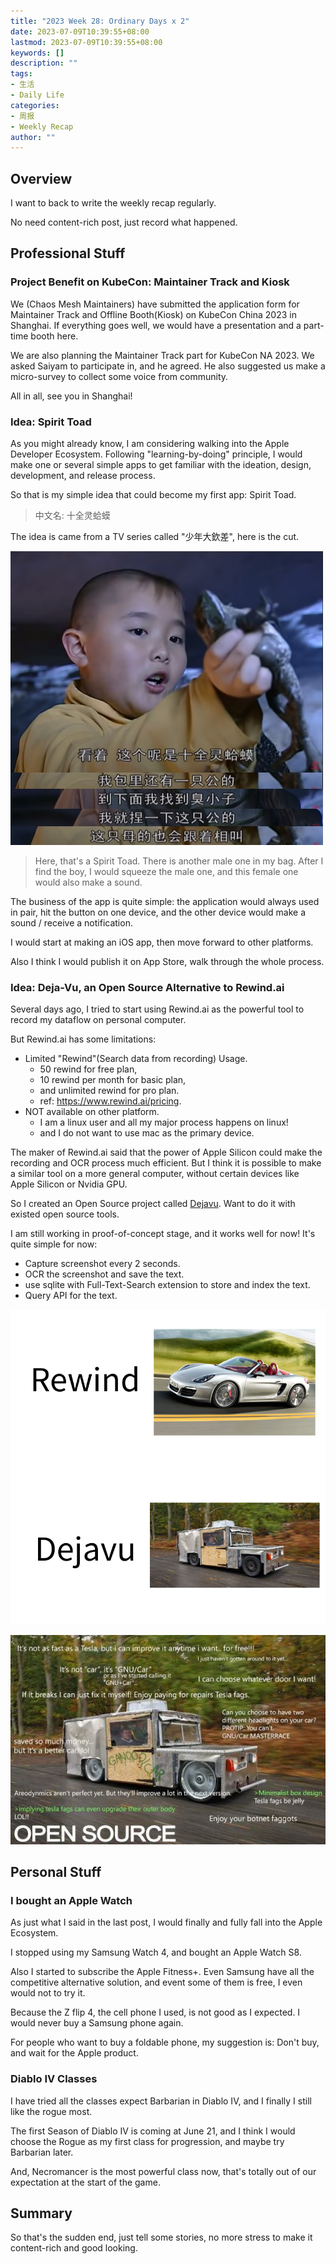 ```yaml
---
title: "2023 Week 28: Ordinary Days x 2"
date: 2023-07-09T10:39:55+08:00
lastmod: 2023-07-09T10:39:55+08:00
keywords: []
description: ""
tags:
- 生活
- Daily Life
categories:
- 周报
- Weekly Recap
author: ""
---
```



## Overview

I want to back to write the weekly recap regularly.

No need content-rich post, just record what happened.

## Professional Stuff

### Project Benefit on KubeCon: Maintainer Track and Kiosk

We (Chaos Mesh Maintainers) have submitted the application form for Maintainer Track and Offline Booth(Kiosk) on KubeCon China 2023 in Shanghai. If everything goes well, we would have a presentation and a part-time booth here.

We are also planning the Maintainer Track part for KubeCon NA 2023. We asked Saiyam to participate in, and he agreed. He also suggested us make a micro-survey to collect some voice from community.

All in all, see you in Shanghai!

### Idea: Spirit Toad

As you might already know, I am considering walking into the Apple Developer Ecosystem. Following "learning-by-doing" principle, I would make one or several simple apps to get familiar with the ideation, design, development, and release process.

So that is my simple idea that could become my first app: Spirit Toad.

> 中文名: 十全灵蛤蟆

The idea is came from a TV series called "少年大欽差", here is the cut.

![Spirit Toad](./spirit-toad.jpg)

> Here, that's a Spirit Toad. There is another male one in my bag. After I find the boy, I would squeeze the male one, and this female one would also make a sound.

The business of the app is quite simple: the application would always used in pair, hit the button on one device, and the other device would make a sound / receive a notification.

I would start at making an iOS app, then move forward to other platforms.

Also I think I would publish it on App Store, walk through the whole process.

### Idea: Deja-Vu, an Open Source Alternative to Rewind.ai

Several days ago, I tried to start using Rewind.ai as the powerful tool to record my dataflow on personal computer.

But Rewind.ai has some limitations:

- Limited "Rewind"(Search data from recording) Usage.
  - 50 rewind for free plan,
  - 10 rewind per month for basic plan,
  - and unlimited rewind for pro plan.
  - ref: <https://www.rewind.ai/pricing>.
- NOT available on other platform.
  - I am a linux user and all my major process happens on linux!
  - and I do not want to use mac as the primary device.

The maker of Rewind.ai said that the power of Apple Silicon could make the recording and OCR process much efficient. But I think it is possible to make a similar tool on a more general computer, without certain devices like Apple Silicon or Nvidia GPU.

So I created an Open Source project called [Dejavu](https://github.com/STRRL/dejavu). Want to do it with existed open source tools.

I am still working in proof-of-concept stage, and it works well for now! It's quite simple for now:

- Capture screenshot every 2 seconds.
- OCR the screenshot and save the text.
- use sqlite with Full-Text-Search extension to store and index the text.
- Query API for the text.

![](./rewind-vs-dejavu.png)

![](./2023-07-09-12-05-06.png)

## Personal Stuff

### I bought an Apple Watch

As just what I said in the last post, I would finally and fully fall into the Apple Ecosystem.

I stopped using my Samsung Watch 4, and bought an Apple Watch S8.

Also I started to subscribe the Apple Fitness+. Even Samsung have all the competitive alternative solution, and event some of them is free, I even would not to try it.

Because the Z flip 4, the cell phone I used, is not good as I expected. I would never buy a Samsung phone again.

For people who want to buy a foldable phone, my suggestion is: Don't buy, and wait for the Apple product.

### Diablo IV Classes

I have tried all the classes expect Barbarian in Diablo IV, and I finally I still like the rogue most.

The first Season of Diablo IV is coming at June 21, and I think I would choose the Rogue as my first class for progression, and maybe try Barbarian later.

And, Necromancer is the most powerful class now, that's totally out of our expectation at the start of the game.

## Summary

So that's the sudden end, just tell some stories, no more stress to make it content-rich and good looking.
